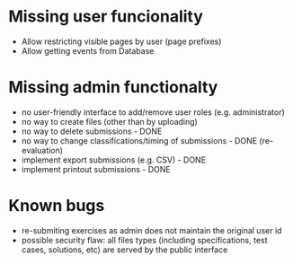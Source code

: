 

# Missing user funcionality

* Allow restricting visible pages by user (page prefixes)
* Allow getting events from Database

# Missing admin functionalty

* no user-friendly interface to add/remove user roles (e.g. administrator)
* no way to create files (other than by uploading)
* no way to delete submissions - DONE
* no way to change classifications/timing of submissions - DONE (re-evaluation)
* implement export submissions (e.g. CSV) - DONE
* implement printout submissions - DONE

# Known bugs

* re-submiting exercises as admin does not maintain the original user id
* possible security flaw: all files types (including specifications, test cases,
  solutions, etc) are served by the public interface
